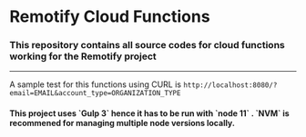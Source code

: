 <h1> Remotify Cloud Functions </h1>

<h3 style={{textAlign : 'center}} > This repository contains all source codes for cloud functions working for the Remotify project </h3>
<hr / >

<p>  A sample test for this functions using CURL is  <code>http://localhost:8080/?email=EMAIL&account_type=ORGANIZATION_TYPE</code>   </p>

<h4> This project uses `Gulp 3` hence it has to be run with `node 11` . `NVM` is recommened for managing multiple node versions locally.  </h4>



